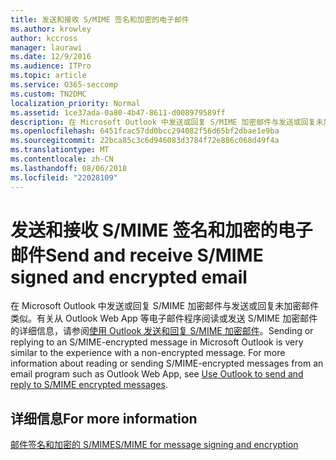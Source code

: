 ```yaml
---
title: 发送和接收 S/MIME 签名和加密的电子邮件
ms.author: krowley
author: kccross
manager: laurawi
ms.date: 12/9/2016
ms.audience: ITPro
ms.topic: article
ms.service: O365-seccomp
ms.custom: TN2DMC
localization_priority: Normal
ms.assetid: 1ce37ada-0a80-4b47-8611-d008979589ff
description: 在 Microsoft Outlook 中发送或回复 S/MIME 加密邮件与发送或回复未加密邮件类似。
ms.openlocfilehash: 6451fcac57dd0bcc294082f56d65bf2dbae1e9ba
ms.sourcegitcommit: 22bca85c3c6d946083d3784f72e886c068d49f4a
ms.translationtype: MT
ms.contentlocale: zh-CN
ms.lasthandoff: 08/06/2018
ms.locfileid: "22028109"
---
```

# <a name="send-and-receive-smime-signed-and-encrypted-email"></a><span data-ttu-id="00ba0-103">发送和接收 S/MIME 签名和加密的电子邮件</span><span class="sxs-lookup"><span data-stu-id="00ba0-103">Send and receive S/MIME signed and encrypted email</span></span>

<span data-ttu-id="00ba0-p101">在 Microsoft Outlook 中发送或回复 S/MIME 加密邮件与发送或回复未加密邮件类似。有关从 Outlook Web App 等电子邮件程序阅读或发送 S/MIME 加密邮件的详细信息，请参阅[使用 Outlook 发送和回复 S/MIME 加密邮件](https://go.microsoft.com/fwlink/p/?LinkId=392520)。</span><span class="sxs-lookup"><span data-stu-id="00ba0-p101">Sending or replying to an S/MIME-encrypted message in Microsoft Outlook is very similar to the experience with a non-encrypted message. For more information about reading or sending S/MIME-encrypted messages from an email program such as Outlook Web App, see [Use Outlook to send and reply to S/MIME encrypted messages](https://go.microsoft.com/fwlink/p/?LinkId=392520).</span></span>
  
## <a name="for-more-information"></a><span data-ttu-id="00ba0-106">详细信息</span><span class="sxs-lookup"><span data-stu-id="00ba0-106">For more information</span></span>

[<span data-ttu-id="00ba0-107">邮件签名和加密的 S/MIME</span><span class="sxs-lookup"><span data-stu-id="00ba0-107">S/MIME for message signing and encryption</span></span>](s-mime-for-message-signing-and-encryption.md)
  

